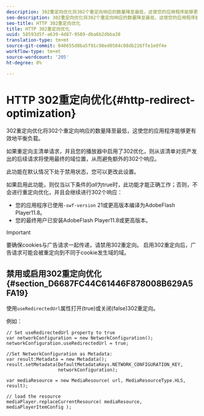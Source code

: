 ```yaml
---
description: 302重定向优化将302个重定向响应的数量降至最低，这使您的应用程序能够更有效地平衡负载。
seo-description: 302重定向优化将302个重定向响应的数量降至最低，这使您的应用程序能够更有效地平衡负载。
seo-title: HTTP 302重定向优化
title: HTTP 302重定向优化
uuid: 58593d5f-a639-4d87-9589-dba6b2dbba38
translation-type: tm+mt
source-git-commit: 040655d8ba5f91c98ed0584c08db226ffe1e0f4e
workflow-type: tm+mt
source-wordcount: '205'
ht-degree: 0%

---
```



# HTTP 302重定向优化{#http-redirect-optimization}

302重定向优化将302个重定向响应的数量降至最低，这使您的应用程序能够更有效地平衡负载。

如果重定向主清单请求，并且您的播放器中启用了302优化，则从该清单对资产发出的后续请求将使用最终的域位置，从而避免额外的302个响应。

此功能在默认情况下处于禁用状态，您可以更改此设置。

如果启用此功能，则仅当以下条件的&#x200B;*all*&#x200B;为true时，此功能才能正确工作；否则，不会进行重定向优化，并且会继续进行302个响应：

* 您的应用程序已使用`-swf-version` 21或更高版本编译为AdobeFlash Player11.8。
* 您的最终用户已安装AdobeFlash Player11.8或更高版本。

>[!IMPORTANT]
>
>要确保cookies与广告请求一起传递，请禁用302重定向。 启用302重定向后，广告请求可能会被重定向到不同于cookie发生域的域。

## 禁用或启用302重定向优化{#section_D6687FC44C61446F878008B629A5FA19}

使用`useRedirectedUrl`属性打开(true)或关闭(false)302重定向。

<!--<a id="example_B886777252B745AAB48B1FCC42C97A25"></a>-->

例如：

```
// Set useRedirectedUrl property to true 
var networkConfiguration = new NetworkConfiguration(); 
networkConfiguration.useRedirectedUrl = true; 
  
//Set NetworkConfiguration as Metadata: 
var result:Metadata = new Metadata(); 
result.setMetadata(DefaultMetadataKeys.NETWORK_CONFIGURATION_KEY,  
                   networkConfiguration); 
  
var mediaResource = new MediaResource( url, MediaResourceType.HLS, result); 
  
// load the resource 
mediaPlayer.replaceCurrentResource( mediaResource, mediaPlayerItemConfig );
```

